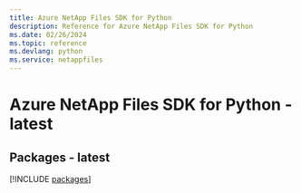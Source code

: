 ```yaml
---
title: Azure NetApp Files SDK for Python
description: Reference for Azure NetApp Files SDK for Python
ms.date: 02/26/2024
ms.topic: reference
ms.devlang: python
ms.service: netappfiles
---
```

# Azure NetApp Files SDK for Python - latest
## Packages - latest
[!INCLUDE [packages](netapp-files-index.md)]